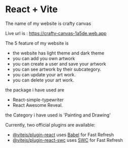 # React + Vite

The name of my website is crafty canvas 

Live url is : https://crafty-canvas-1a5de.web.app

The 5 feature of my website is 
 - the website has light theme and dark theme
 - you can add you own artwork
 - you can create a user and save your artwork 
 - you can see artwork by their subcategory.
 - you can update your art work.
 - you can delete your art work.


 the package i have used are
 - React-simple-typewriter
 - React Awesome Reveal.

the Category i have used is 'Painting and Drawing'












Currently, two official plugins are available:

- [@vitejs/plugin-react](https://github.com/vitejs/vite-plugin-react/blob/main/packages/plugin-react/README.md) uses [Babel](https://babeljs.io/) for Fast Refresh
- [@vitejs/plugin-react-swc](https://github.com/vitejs/vite-plugin-react-swc) uses [SWC](https://swc.rs/) for Fast Refresh
